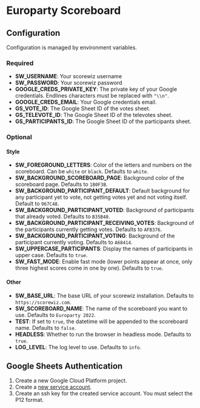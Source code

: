 # Europarty Scoreboard

## Configuration

Configuration is managed by environment variables.

### Required

- **SW_USERNAME**: Your scorewiz username
- **SW_PASSWORD**: Your scorewiz password
- **GOOGLE_CREDS_PRIVATE_KEY**: The private key of your Google credentials. Endlines characters must be replaced with `"\\n"`.
- **GOOGLE_CREDS_EMAIL**: Your Google credentials email.
- **GS_VOTE_ID**: The Google Sheet ID of the votes sheet.
- **GS_TELEVOTE_ID**: The Google Sheet ID of the televotes sheet.
- **GS_PARTICIPANTS_ID**: The Google Sheet ID of the participants sheet.

### Optional

#### Style

- **SW_FOREGROUND_LETTERS**: Color of the letters and numbers on the scoreboard. Can be `white` or `black`. Defaults to `white`.
- **SW_BACKGROUND_SCOREBOARD_PAGE**: Background color of the scoreboard page. Defaults to `1B0F3B`.
- **SW_BACKGROUND_PARTICIPANT_DEFAULT**: Default background for any participant yet to vote, not getting votes yet and not voting itself. Default to `967C48`.
- **SW_BACKGROUND_PARTICIPANT_VOTED**: Background of participants that already voted. Defaults to `B35B40`.
- **SW_BACKGROUND_PARTICIPANT_RECEIVING_VOTES**: Background of the participants currently getting votes. Defaults to `AFB376`.
- **SW_BACKGROUND_PARTICIPANT_VOTING**: Background of the participant currently voting. Defaults to `A68414`.
- **SW_UPPERCASE_PARTICIPANTS**: Display the names of participants in upper case. Defaults to `true`.
- **SW_FAST_MODE**: Enable fast mode (lower points appear at once, only three highest scores come in one by one). Defaults to `true`.

#### Other

- **SW_BASE_URL**: The base URL of your scorewiz installation. Defaults to `https://scorewiz.com`.
- **SW_SCOREBOARD_NAME**: The name of the scoreboard you want to use. Defaults to `Europarty 2022`.
- **TEST**: If set to `true`, the datetime will be appended to the scoreboard name. Defaults to `false`.
- **HEADLESS**: Whether to run the browser in headless mode. Defaults to `true`.
- **LOG_LEVEL**: The log level to use. Defaults to `info`.

## Google Sheets Authentication

1. Create a new Google Cloud Platform project.
2. Create a [new service account](https://console.cloud.google.com/iam-admin/serviceaccounts).
3. Create an ssh key for the created service account. You must select the P12 format.
